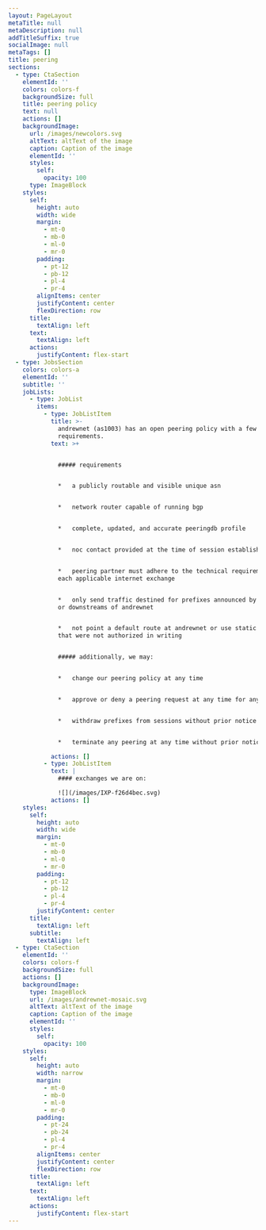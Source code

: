 ```yaml
---
layout: PageLayout
metaTitle: null
metaDescription: null
addTitleSuffix: true
socialImage: null
metaTags: []
title: peering
sections:
  - type: CtaSection
    elementId: ''
    colors: colors-f
    backgroundSize: full
    title: peering policy
    text: null
    actions: []
    backgroundImage:
      url: /images/newcolors.svg
      altText: altText of the image
      caption: Caption of the image
      elementId: ''
      styles:
        self:
          opacity: 100
      type: ImageBlock
    styles:
      self:
        height: auto
        width: wide
        margin:
          - mt-0
          - mb-0
          - ml-0
          - mr-0
        padding:
          - pt-12
          - pb-12
          - pl-4
          - pr-4
        alignItems: center
        justifyContent: center
        flexDirection: row
      title:
        textAlign: left
      text:
        textAlign: left
      actions:
        justifyContent: flex-start
  - type: JobsSection
    colors: colors-a
    elementId: ''
    subtitle: ''
    jobLists:
      - type: JobList
        items:
          - type: JobListItem
            title: >-
              andrewnet (as1003) has an open peering policy with a few simple
              requirements.
            text: >+


              ##### requirements


              *   a publicly routable and visible unique asn


              *   network router capable of running bgp


              *   complete, updated, and accurate peeringdb profile


              *   noc contact provided at the time of session establishment


              *   peering partner must adhere to the technical requirements of
              each applicable internet exchange


              *   only send traffic destined for prefixes announced by andrewnet
              or downstreams of andrewnet


              *   not point a default route at andrewnet or use static routes
              that were not authorized in writing


              ##### additionally, we may:


              *   change our peering policy at any time


              *   approve or deny a peering request at any time for any reason


              *   withdraw prefixes from sessions without prior notice


              *   terminate any peering at any time without prior notice

            actions: []
          - type: JobListItem
            text: |
              #### exchanges we are on:

              ![](/images/IXP-f26d4bec.svg)
            actions: []
    styles:
      self:
        height: auto
        width: wide
        margin:
          - mt-0
          - mb-0
          - ml-0
          - mr-0
        padding:
          - pt-12
          - pb-12
          - pl-4
          - pr-4
        justifyContent: center
      title:
        textAlign: left
      subtitle:
        textAlign: left
  - type: CtaSection
    elementId: ''
    colors: colors-f
    backgroundSize: full
    actions: []
    backgroundImage:
      type: ImageBlock
      url: /images/andrewnet-mosaic.svg
      altText: altText of the image
      caption: Caption of the image
      elementId: ''
      styles:
        self:
          opacity: 100
    styles:
      self:
        height: auto
        width: narrow
        margin:
          - mt-0
          - mb-0
          - ml-0
          - mr-0
        padding:
          - pt-24
          - pb-24
          - pl-4
          - pr-4
        alignItems: center
        justifyContent: center
        flexDirection: row
      title:
        textAlign: left
      text:
        textAlign: left
      actions:
        justifyContent: flex-start
---
```

